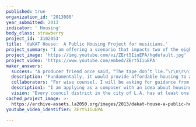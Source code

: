 ```yaml
---
published: true
organization_id: '2013080'
year_submitted: 2013
indicator: ' Housing'
body_class: strawberry
project_id: '3102053'
title: 'daKAT House:  A Public Housing Project for musicians.'
project_summary: "I am offering a scenario that impacts two of the eight suggested indicators; housing and arts/cultural vitality.\r\n\r\nIn 2013, many artists cannot afford to live in the “artist district”, because the rent is so high.\r\n\r\nPlease follow me as I speak as if my idea is already a reality: \r\n\r\nIn downtown Los Angeles, there is a 128-unit building that is filled with musicians, and people who promote the music they generate.  22 floors of cats.  The building has a house jazz orchestra, a house symphonic orchestra, and daKAH Hip Hop Orchestra.  There are also dozens of offshoot groups.  Every month, they give a concert that costs five bucks to see.  Everyone who lives there teaches privately for ten bucks a lesson.\r\n\r\nThere is a concert hall, and a café on the ground floor.  The sound of tenant recitals fill the air.  Every performance is recorded, filmed, and streamed around the world.\r\n\r\nIn exchange for $400.00/month rent, each musician provides a ten-day/month commitment to rehearsal, performance, recitals, private lessons, and recording sessions.  In the course of a year, the people who live there generated four hundred CDs worth of recorded music.\r\n\r\nHouse of daKAH cats.\r\ndaKAT House.\r\n\r\nLike I said, this proposal follows the \"Twobird/Onestone\" theory of social policy.  As we get deeper into the 21st century, it's getting more important to find ways to cover a coupla bases with one paycheck.  We impact two indicators by providing affordable housing to a focused group of people who will enrich the musical landscape of the city.\r\n\r\n\r\nPUBLIC HOUSING PROJECT FOR MUSICIANS\r\n\r\nThe first step in my idea is to partner with an existing non-profit housing organization, (or an individual who can create one), that can apply to HUD on our behalf.  As a full-time musician, I am talking in vague terms about laws and regulations that I know nothing about. I am confident that someone with knowledge of this terrain will be able to navigate through the various housing programs that are available through the federal government that would support this approach to housing.\r\n\r\nAt first glance, an Artist-Based public housing project could exploit a combination of Section 8 tenant status, a Section 107 Community Development Block Grant, Section 3 Economic Opportunities, Section 221 Multifamily Rental Status and Section 213 Cooperative Housing programs.\r\n\r\nThe process of finding musicians to live in the building is a combination of an orchestra audition, applying for an O-1 Artist Visa and an application for Section 8 housing.  We aren’t looking for rich people who want to pay cheap rent.  We are looking for musicians, at any phase in their career, who need a break on the rent.\r\n\r\nIn addition to financial need, each tenant must demonstrate exceptional ability on their instrument.  Each tenant is also required to stay in L.A. during the term of their lease at daKAT House.  Short trips are negotiable, but the purpose is to build a house orchestra, of reliable cats.   \r\n"
project_image: 'https://img.youtube.com/vi/ZErt5IiuEPA/hqdefault.jpg'
project_video: 'https://www.youtube.com/embed/ZErt5IiuEPA'
maker_answers:
  success: "A producer friend once said, “The tape don’t lie.”\r\n\r\n1--Since our project has a performance and recording element, it will be as easy as looking at the iTunes playlist to see if we have been productive.\r\n\r\n2--After a year, I expect to see a rise in attendance at our concerts.  After spending some time teaching lessons, playing gigs on a consistent basis in a consistent venue, and being in the neighborhood, I would expect the people living nearby to start wandering in.\r\n\r\n3--Over time, I would expect to see a rise in the number of musicians living in L.A.  With L.A. getting press coverage as a city that supports its artists, word will most likely travel to other artists in other cities.\r\n\r\n4--On the macro level, I would expect to see a federal HUD program that treats artists housing the same way it treats tribal housing, and provides incentives to other cities to adopt these sorts of cultural reservations of real estate for artists.\r\n\r\n5—I would hope to see an increase in interests towards instrumental music from young people.  I started playing in public school, because there was someone down the hall who could put a saxophone in my hands.  It was as simple as access.\r\n"
  description: "Fundamentally, it would provide affordable housing to a large group of people.  Even better, this large group of people happen to be outstanding musicians, who will dedicate the term of their leases to creating a musical ensemble with the other tenants.  And, even better than that, this group of musicians is engaged in the surrounding community, providing affordable instrumental music lessons to those who wish to learn.\r\n\r\nEvery month sees a performance of the house ensembles.  These performances are recorded, and broadcast over the internet.  A major factor in the promotion and exploitation of the recordings will be the fact that the musicians are living communally in subsidized housing provided through the city and federal government.\r\n\r\nA program like this presents the city as a patron to its own artists.  This type of reputation can serve as a magnet for other artists to relocate to our city, contributing to the economy of L.A. \r\n\r\nSince the performances are affordable, the house ensembles present a way in which the working-class community can discover symphonic music in a live environment. Since tickets to the L.A. Phil can get pricey, the opportunity to see live symphonic music is limited to those who have disposable income.  daKAT House provides this opportunity to those on a fixed budget.\r\n\r\nThis project provides a cadre of music teachers at a cut-rate price to those who would like to learn.  The location of the Echo Park property is in close enough proximity to the VAPA Magnet High School in downtown L.A.  There are also several elementary and middle schools in the area that serve a working-class community.  Discounted local music lessons could provide an option that may not have been available for some of these families.\r\n"
  collaborators: "For wise counsel, I will be asking for guidance from a personal friend.  He has a lot more money than I do, and knows how to navigate the non-profit sector with ease.\r\n\r\nThe most important person in this project is the non-profit housing guru.  I have not identified this person yet. \r\n\r\nThe most important collaborators will be the group of musicians living in the building.  \r\n"
  description1: "I am applying as a composer with an idea about housing.  I have no achievements in the housing sector.  At this point, it’s an achievement to make my rent payment on time.  \r\n\r\nMy achievements have all happened on a stage, in a classroom or in a recording studio.\r\n\r\nAs a composer/conductor, my friends and I started daKAH Hip Hop Orchestra in a nightclub in 1999.  We started it with no money.\r\n\r\nBy 2001, we had made it to Grand Performances.  In 2002, we made a CD, no record label.  In 2004, we were onstage at Disney Concert Hall, San Francisco and in Vegas.  In 2005, we were at Hollywood Bowl, South By Southwest, New Orleans during Jazzfest.\r\n\r\nThe movie “HIP HOP MAESTRO” was released in 2011.  The film traces this journey from the street to symphony hall.  \r\n\r\nThis is what makes me think we can pull it off.  All we had to work with was sheet music, and cats in chairs, learning how to play it.  After more than a decade, we’ve built a deep community of musicians in L.A.\r\n\r\ndaKAT House operates with the same philosophy as daKAH Hip Hop Orchestra, upping the stakes by providing a cheap roof over their heads.\r\n\r\nAs a musician, I’ve learned how to make something out of nothing.  The times I’ve been entrusted with resources have seen success more often than failure.  My strength is knowing my weakness, and finding the right people to execute the task.\r\n"
  vision: "Every council district in the city of L.A. has at least one multi-unit apartment complex reserved for musician residence.  Each of these buildings have their own house ensembles.  Each of the buildings has a unique flavor.  Building owners recruit musicians like star ballplayers.  The variety of the recordings speaks to the variety of people in L.A.  There is a baseline quality of musicianship around the city.\r\n\r\nThe State of California has provided an incentive to building owners to adopt their properties to cultural reservation use.  All buildings zoned for cultural reservation are tax-exempt. \r\n\r\nFederal HUD programs now include a section called “Cultural Reservation Housing”, where property owners are given tax breaks and reimbursements in exchange for providing cheap rent to artists.\r\n\r\nThe recordings generated by daKAT House went around the world, and musicians started moving to L.A. at an unusual rate.  Pretty soon, it was like Vienna 1790 on steroids.  The presence of so many musicians in one place created an environment of musical excellence.  You had to really be good to call yourself a musician in L.A. 2050.\r\n\r\nAfter thirty years of daKAT House, there were over ten thousand CDs, and led several musical revolutions contained wherein.  The musicians at daKAT House became a legendary tribe, and were revered by musicians all over the globe.\r\n"
cached_project_image: >-
  https://archive-assets.la2050.org/images/2013/dakat-house-a-public-housing-project-for-musicians/img.youtube.com/vi/ZErt5IiuEPA/hqdefault.jpg
youtube_video_identifier: ZErt5IiuEPA

---
```

